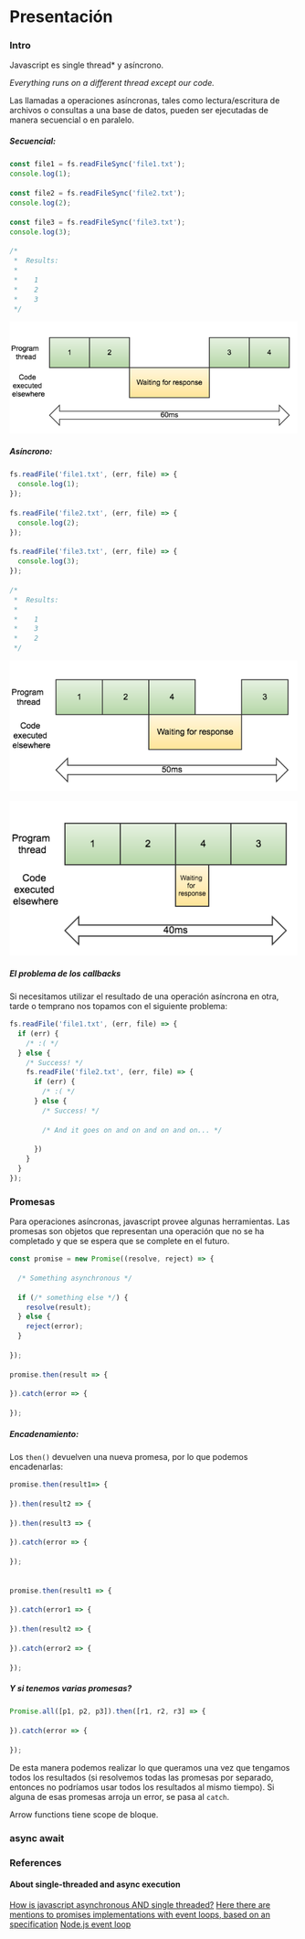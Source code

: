 # Presentación

### Intro

Javascript es single thread* y asíncrono. 
  
_Everything runs on a different thread except our code._

Las llamadas a operaciones asíncronas, tales como lectura/escritura de archivos o consultas a una base de datos, pueden ser ejecutadas de manera secuencial o en paralelo.

##### Secuencial:

```javascript
const file1 = fs.readFileSync('file1.txt');
console.log(1);

const file2 = fs.readFileSync('file2.txt');
console.log(2);

const file3 = fs.readFileSync('file3.txt');
console.log(3);

/*
 *  Results:
 *  
 *    1
 *    2
 *    3
 */
```

![sync](images/sync.png)

##### Asíncrono:

```javascript
fs.readFile('file1.txt', (err, file) => {
  console.log(1);
});

fs.readFile('file2.txt', (err, file) => {
  console.log(2);
});

fs.readFile('file3.txt', (err, file) => {
  console.log(3);
});

/*
 *  Results:
 *  
 *    1
 *    3
 *    2
 */
```

![async](images/async.png)

![async](images/async2.png)

##### El problema de los callbacks

Si necesitamos utilizar el resultado de una operación asíncrona en otra, tarde o temprano nos topamos con el siguiente problema:

```javascript
fs.readFile('file1.txt', (err, file) => {
  if (err) {
    /* :( */
  } else {
    /* Success! */
    fs.readFile('file2.txt', (err, file) => {
      if (err) {
        /* :( */
      } else {
        /* Success! */

        /* And it goes on and on and on and on... */

      })
    }
  }
});
```

### Promesas

Para operaciones asíncronas, javascript provee algunas herramientas. Las promesas son objetos que representan una operación que no se ha completado y que se espera que se complete en el futuro.

```javascript
const promise = new Promise((resolve, reject) => {

  /* Something asynchronous */

  if (/* something else */) {
    resolve(result);
  } else {
    reject(error);
  }
   
});

promise.then(result => {
  
}).catch(error => {

});
```

##### Encadenamiento:

Los ```then()``` devuelven una nueva promesa, por lo que podemos encadenarlas:
```javascript
promise.then(result1=> {
  
}).then(result2 => {

}).then(result3 => {

}).catch(error => {

});


promise.then(result1 => {

}).catch(error1 => {

}).then(result2 => {

}).catch(error2 => {

});
```

##### Y si tenemos varias promesas?

```javascript
Promise.all([p1, p2, p3]).then([r1, r2, r3] => {

}).catch(error => {

});

```

De esta manera podemos realizar lo que queramos una vez que tengamos todos los resultados (si resolvemos todas las promesas por separado, entonces no podríamos usar todos los resultados al mismo tiempo). Si alguna de esas promesas arroja un error, se pasa al `catch`.

Arrow functions tiene scope de bloque.



### async await

### References

#### About single-threaded and async execution

[How is javascript asynchronous AND single threaded?](http://www.sohamkamani.com/blog/2016/03/14/wrapping-your-head-around-async-programming/)
[Here there are mentions to promises implementations with event loops, based on an specification](http://stackoverflow.com/questions/23447876/why-do-promise-libraries-use-event-loops)
[Node.js event loop](https://nodesource.com/blog/understanding-the-nodejs-event-loop/)
